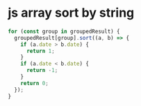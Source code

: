 # js array sort by string

```js
for (const group in groupedResult) {
  groupedResult[group].sort((a, b) => {
    if (a.date > b.date) {
      return 1;
    }
    if (a.date < b.date) {
      return -1;
    }
    return 0;
  });
}
```
